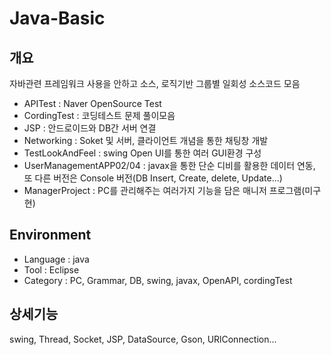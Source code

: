 # Java-Basic

## 개요
자바관련 프레임워크 사용을 안하고 소스, 로직기반 그룹별 일회성 소스코드 모음
- APITest : Naver OpenSource Test
- CordingTest : 코딩테스트 문제 풀이모음
- JSP : 안드로이드와 DB간 서버 연결
- Networking : Soket 및 서버, 클라이언트 개념을 통한 채팅창 개발
- TestLookAndFeel : swing Open UI를 통한 여러 GUI환경 구성
- UserManagementAPP02/04 : javax을 통한 단순 디비를 활용한 데이터 연동, 또 다른 버전은 Console 버전(DB Insert, Create, delete, Update...)
- ManagerProject : PC를 관리해주는 여러가지 기능을 담은 매니저 프로그램(미구현)

## Environment
- Language : java
- Tool : Eclipse
- Category : PC, Grammar, DB, swing, javax, OpenAPI, cordingTest

## 상세기능
swing, Thread, Socket, JSP, DataSource, Gson, URlConnection...

